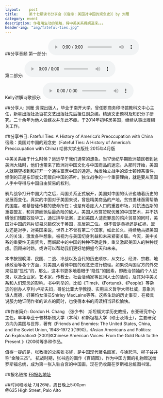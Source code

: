 ```yaml
---
layout:    post
title:     第十七期读书分享会（《宿缘：美国对中国的观念史》）by 刘雁 
category: event 
description: 作者用生动的笔触，将中美关系娓娓道来。。。
header-img: "img/fateful-ties.jpg"
---
```


##分享音频
第一部分:
<audio controls="controls">
   <source src="{{site.www-data-url}}/audio/2015-07-26-liuyan-1.mp3" type="audio/mpeg">
 Your browser does not support the audio element.
 </audio>

第二部分:
<audio controls="controls">
   <source src="{{site.www-data-url}}/audio/2015-07-26-liuyan-2.mp3" type="audio/mpeg">
 Your browser does not support the audio element.
 </audio>

Kelly讲解诗歌部分:
<audio controls="controls">
   <source src="{{site.www-data-url}}/audio/2015-07-26-kelly-poem.mp3" type="audio/mpeg">
 Your browser does not support the audio element.
 </audio>

##分享人: 刘雁
资深出版人，毕业于南开大学。曾任职商务印书馆教科文中心主任，新星出版社及百花文艺出版社先后担任副总编。精通文史题材及知识分子研究。二十余年为他人做嫁衣并乐此不疲。于2014年初移居美国，继续从事出版相关工作。

##分享书目: Fateful Ties: A History of America’s Preoccupation with China
宿缘：美国对中国的观念史（Fateful Ties: A History of America’s Preoccupation with China)
哈佛大学出版社 2015年4月版      

中美关系始于什么时候？远远早于我们通常的想象。当17世纪早期欧洲殖民者到达美洲大陆时，他们也带来了欧洲对中国文化与中国商品的迷恋。从那时开始，美国人就期望找到和打开一个通往富庶中国的通道。触发独立战争的波士顿倾茶事件，倾倒的正是东印度公司贩自中国的茶叶。独立战争的一个重要理由，就是要从英国人手中夺得与中国自由贸易的权利。

鸦片战争打开中国大门之后，两国关系正式展开，美国对中国的认识也随着历史的发展而变化。真实的中国对于美国来说，曾是精美商品的产地，贫穷愚昧亟需帮助的国度，和基督徒传教的使命所在；也是有着庞大人口的重要市场，对抗法西斯的重要盟友，和背道而驰后最危险的敌人。美国人欣赏赞叹优雅的中国艺术，并不妨碍他们残酷奴役华工，通过排华法案，正如美国人谴责罪恶的鸦片贸易的同时，美国对中国的鸦片贸易总额仅次于英国，高居第二位。 但不管是黄祸还是红祸，盟友还是对手，对美国来说，世界上不曾有第二个国家，如此长久、持续地占据美国人的关注，激发各种想象，被视为与美国切身利益和未来紧密关联。今天，美中关系的重要性无需赘言，而崛起中的中国的种种不确定性，重又激起美国人的种种疑虑。回顾来时路，或许可以帮助我们更好地把握今天和未来。

本书按照晚清、民国、二战、冷战以及当代的历史顺序，从文化、经济、宗教、地缘政治等各个方面，对美国人看待中国的观念史进行梳理。如果说两国官方的外交来往是“显性”的，那么，这本书更多地着眼于“隐性”的因素，即政治领袖的个人记录，以及企业家，艺术家，传教士，社会活动家等民间人士的活动，及其对中美关系和人们观念的影响。书中列举的，比如《Time》、《Fortune》、《People》等杂志的创办人亨利·卢斯夫妇，哥伦比亚大学教授、实用主义哲学大师杜威，意象派诗人庞德，好莱坞女演员Shirley MacLaine等等。这些生动的历史事实，在极具说服力地证明作者的论点的同时，也使得本书的阅读相当轻松愉快。

##作者简介: Gordon H. Chang （张少书）
斯坦福大学历史教授，东亚研究中心主任。早年毕业于普林斯顿大学（本科）和斯坦福大学（硕士及博士），主要研究方向为美国与世界，著有《Friends and Enemies: The United States, China, and the Soviet Union, 1948-1972 》(1990)，《Asian Americans and Politics: An Exploration》 (2001)《Chinese American Voices: From the Gold Rush to the Present 》(2006)等多种作品。

值得一提的是，张教授的父亲张书旌，是中国现代著名画家，与徐悲鸿、柳子谷并称“金陵三杰”。 抗战时期，张书旌的画作《百鸽图》，作为中国方面的礼物赠送给罗斯福总统，成为第一张入驻白宫的中国画，现在仍收藏在罗斯福总统图书馆。

##报名链接
[FB报名地址](https://www.facebook.com/events/424933377714086/)  

##时间和地址
7月26号，周日晚上5:00pm <br>
@635 High Street, Palo Alto

